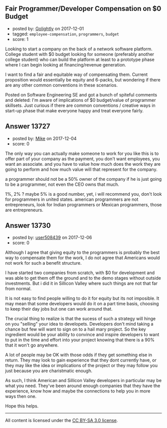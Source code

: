 ## Fair Programmer/Developer Compensation on $0 Budget

- posted by: [Golightly](https://stackexchange.com/users/9520195/golightly) on 2017-12-01
- tagged: `employee-compensation`, `programmers`, `budget`
- score: 1

Looking to start a company on the back of a network software platform. College student with $0 budget looking for someone (preferably another college student) who can build the platform at least to a prototype phase where I can begin looking at financing/revenue generation.

I want to find a fair and equitable way of compensating them. Current proposition would essentially be equity and 6-packs, but wondering if there are any other common conventions in these scenarios.

Posted on Software Engineering SE and got a bunch of spiteful comments and deleted: I'm aware of implications of $0 budget/value of programmer skillsets. Just curious if there are common conventions / creative ways in start-up phase that make everyone happy and treat everyone fairly.


## Answer 13727

- posted by: [Mike](https://stackexchange.com/users/4546119/mike) on 2017-12-04
- score: 0

The only way you can actually make someone to work for you like this is to offer part of your company as the payment, you don't want employees, you want an associate. and you have to value how much does the work they are going to perform and how much value will that represent for the company. 

a programmer should not be a 50% owner of the company if he is just going to be a programmer, not even the CEO owns that much. 

1%, 2% ? maybe 5% is a good number, yet, i will recommend you, don't look for programmers in united states. american programmers are not entrepreneurs, look for Indian programmers or Mexican programmers, those are entrepreneurs. 


## Answer 13730

- posted by: [user508439](https://stackexchange.com/users/12384584/user508439) on 2017-12-06
- score: 0

Although I agree that giving equity to the programmers is probably the best way to compensate them for the work, I do not agree that Americans would not work for such a benefit structure.

I have started two companies from scratch, with $0 for development and was able to get them off the ground and to the demo stages without outside investments. But i did it in Sillicon Valley where such things are not that far from normal.

It is not easy to find people willing to do it for equity but its not imposible. It may mean that some developers would do it on a part time basis, choosing to keep their day jobs but one can work around that.

The crucial thing to realize is that the sucess of such a strategy will hinge on you "selling" your idea to developets. Developers don't mind taking a chance but few will want to sign on to a hail mary project. So the key ingredient would be your ability to convince and inspire developers to want to put in the time and effort into your project knowing that there is a 90% that it won't go anywhere.

A lot of people may be OK with those odds if they get something else in return. They may look to gain experience that they dont currently have, or they may like the idea or implications of the project or they may follow you just because you are charistmatic enough.

As such, I think American and Sillicon Valley developers in particular may be what you need. They've been around enough companies that they have the experience, know how and maybe the connections to help you in more ways then one.

Hope this helps.



---

All content is licensed under the [CC BY-SA 3.0 license](https://creativecommons.org/licenses/by-sa/3.0/).
